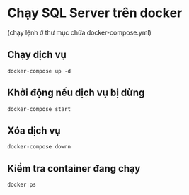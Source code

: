 # Chạy SQL Server trên docker
(chạy lệnh ở thư mục chứa docker-compose.yml)
## Chạy dịch vụ
```
docker-compose up -d
```
## Khởi động nếu dịch vụ bị dừng
```
docker-compose start
```
## Xóa dịch vụ
```
docker-compose downn
```
## Kiểm tra container đang chạy
```
docker ps
```
